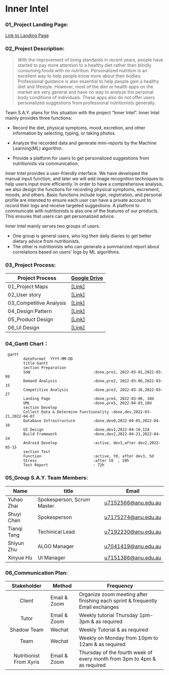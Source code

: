 # Inner Intel

### 01_Project Landing Page:

 [Link to Landing Page](https://personalisednutrition.github.io/)

### 02_Project Description:

> With the improvement of living standards in recent years, people have started to pay more attention to a healthy diet rather than blindly consuming foods with no nutrition. Personalized nutrition is an excellent way to help people know more about their bodies. Professional guidance is also essential to help people gain a healthy diet and lifestyle. However, most of the diet or health apps on the market are very general and have no way to analyze the personal body conditions of individuals. These apps also do not offer users personalized suggestions from professional nutritionists generally.

Team S.A.Y. plans for this situation with the project “Inner Intel”. Inner Intel mainly provides three functions: 

- Record the diet, physical symptoms, mood, excretion, and other information by selecting, typing, or taking photos. 

- Analyze the recorded data and generate mini-reports by the Machine Learning(ML) algorithm.

- Provide a platform for users to get personalized suggestions from nutritionists via communication.

Inner Intel provides a user-friendly interface. We have developed the manual input function, and later we will add image recognition techniques to help users input more efficiently. In order to have a comprehensive analysis, we also design the functions for recording physical symptoms, excrement, moods, and others. Basic functions include login, registration, and personal profile are intended to ensure each user can have a private account to record their logs and receive targeted suggestions. A platform to communicate with nutritionists is also one of the features of our products. This ensures that users can get personalized advice.

Inner Intel mainly serves two groups of users:

- One group is general users, who log their daily diaries to get better dietary advice from nutritionists.
- The other is nutritionists who can generate a summarized report about correlations based on users’ logs by ML algorithms.

### 03_Project Process:

| Project Process         | [Google Drive](https://drive.google.com/drive/folders/1Pg12I2ME4Pvlo-iDjD7b0m8Rw_jzdHFB?usp=sharing) |
| ----------------------- | ------------------------------------------------------------ |
| 01_Project Maps         | [[Link]](https://drive.google.com/drive/folders/1e5v3iCPpizGk3pQbZGY10LXfbwIhGn_-?usp=sharing) |
| 02_User story           | [[Link]](https://drive.google.com/drive/folders/1U9VsxM0uiw5tEAwA3rhvaKu3sakZfXTE?usp=sharing) |
| 03_Competitive Analysis | [[Link]](https://drive.google.com/drive/folders/1P6339gmpGCgMWNqUWAeUrbRAnXYu6GUj?usp=sharing) |
| 04_Design Pattern       | [[Link]](https://drive.google.com/drive/folders/1Lg-yWEl3GUdO-UUAdmnF7PNVqUotjODK?usp=sharing) |
| 05_Product Design       | [[Link]](https://drive.google.com/drive/folders/1-6Rk-p2_8sqL5Qeykyn4-FbKiJfwuarI?usp=sharing) |
| 06_UI Design            | [[Link]](https://drive.google.com/drive/folders/1MLHTPZV8Xxn70SBEbRCPPjSDnWAVVO96?usp=sharing) |



### 04_Gantt Chart：

```mermaid
 gantt 
        dateFormat  YYYY-MM-DD
        title Gantt 
        section Preparation
        SoW							   :done,pre1, 2022-03-01,2022-03-08
        Demand Analysis                :done,pre2, 2022-03-06,2022-03-15
        Competitive Analysis           :done,pre3, 2022-03-16,2022-03-27
        Landing Page                   :done,pre4, 2022-03-06, 10d
        UML                            :done,pre5, 2022-04-03,10d
        section Develop
        Collect Data & Determine Functionality :done,dev,2022-03-21,2022-04-07
        Database Infrastructure        :done,dev0,2022-04-05,2022-04-10
        UI Design                      :done,dev1,2022-04-10,12d
        Build Framework				   :done,dev2,2022-04-21,2022-04-24
        Android Develop                :active, dev3,after dev2,2022-05-15
        section Test
        Function                       :active, t0, after dev3, 5d
        Stress                         :after t0  , 20h
        Test Report                    : 72h
```

### 05_Group S.A.Y. Team Members:

| Name        | title                      | Email               |
| ----------- | -------------------------- | ------------------- |
| Yuhao Zhai  | Spokesperson, Scrum Master | u7152566@anu.edu.au |
| Shuyi Chen  | Spokesperson               | u7175274@anu.edu.au |
| Tianqi Tang | Techinical Lead            | u7192230@anu.edu.au |
| Shiyun Zhu  | ALGO Manager               | u7041419@anu.edu.au |
| Xinyue Hu   | UI Manager                 | u7151386@anu.edu.au |

### 06_Communication Plan:

|       Stakeholder       | **Method**   | **Frequency**                                                |
| :---------------------: | ------------ | ------------------------------------------------------------ |
|         Client          | Email & Zoom | Organize zoom meeting after finishing each sprint & frequently Email exchanges |
|          Tutor          | Email & Zoom | Weekly tutorial Thursday 1pm-3pm  & as required              |
|       Shadow Team       | Wechat       | Weekly Tutorial & as required                                |
|          Team           | Wechat       | Weekly on Monday from 10pm to 12am & as required             |
| Nutritionist From Xyris | Email & Zoom | Thursday of the fourth week of every month from 3pm to 4pm & as required |





